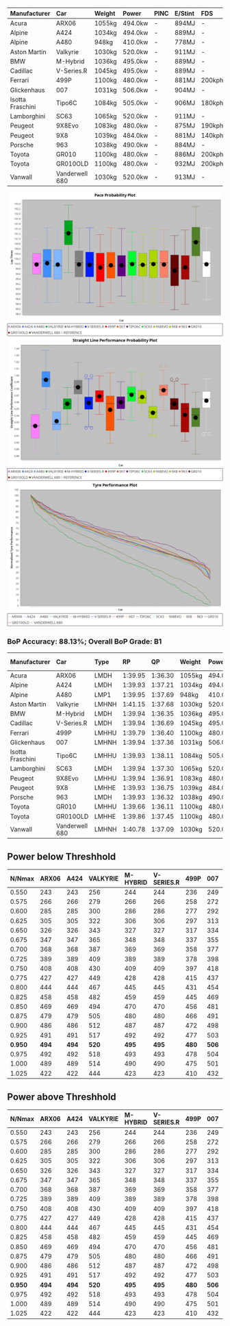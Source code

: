 | Manufacturer     | Car            | Weight | Power   | PINC    | E/Stint | FDS     |
|:-|:-|:-|:-|:-|:-|:-|
| Acura            | ARX06          | 1055kg | 494.0kw |    -    | 894MJ   |    -    |
| Alpine           | A424           | 1034kg | 494.0kw |    -    | 889MJ   |    -    |
| Alpine           | A480           | 948kg  | 410.0kw |    -    | 778MJ   |    -    |
| Aston Martin     | Valkyrie       | 1030kg | 520.0kw |    -    | 911MJ   |    -    |
| BMW              | M-Hybrid       | 1036kg | 495.0kw |    -    | 889MJ   |    -    |
| Cadillac         | V-Series.R     | 1045kg | 495.0kw |    -    | 889MJ   |    -    |
| Ferrari          | 499P           | 1100kg | 480.0kw |    -    | 881MJ   | 200kph  |
| Glickenhaus      | 007            | 1031kg | 506.0kw |    -    | 904MJ   |    -    |
| Isotta Fraschini | Tipo6C         | 1084kg | 505.0kw |    -    | 906MJ   | 180kph  |
| Lamborghini      | SC63           | 1065kg | 520.0kw |    -    | 911MJ   |    -    |
| Peugeot          | 9X8Evo         | 1083kg | 480.0kw |    -    | 875MJ   | 190kph  |
| Peugeot          | 9X8            | 1039kg | 484.0kw |    -    | 881MJ   | 140kph  |
| Porsche          | 963            | 1038kg | 490.0kw |    -    | 884MJ   |    -    |
| Toyota           | GR010          | 1100kg | 480.0kw |    -    | 886MJ   | 200kph  |
| Toyota           | GR010OLD       | 1100kg | 480.0kw |    -    | 932MJ   | 200kph  |
| Vanwall          | Vanderwell 680 | 1030kg | 520.0kw |    -    | 913MJ   |    -    |

![PACECHART](./IMG/AUTO.png)
![STRAIGHTLINEPERFORMANCECHART](./IMG/AUTO_sp.png)
![TYREPERFORMANCECHART](./IMG/AUTO_tw.png)

### BoP Accuracy: 88.13%; Overall BoP Grade: B1
| Manufacturer     | Car            | Type  | RP      | QP      | Weight | Power¹  | Threshhold | PINC    | Power²   | E/Stint | AVG Vmax  | FDS     | RDLC | L/Stint | BOP-Grade | Model Accuracy | Model Points | Match% | SimDiff |
|:-|:-|:-|:-|:-|:-|:-|:-|:-|:-|:-|:-|:-|:-|:-|:-|:-|:-|:-|:-|
| Acura            | ARX06          | LMDH  | 1:39.95 | 1:36.30 | 1055kg | 494.0kw | 0.0kph     |    -    | 494.00kw |  894MJ  | 296.47kph |    -    | 1.01 | 29      | +B2       | 100.00%        | 996          | 82.72% | #       |
| Alpine           | A424           | LMDH  | 1:39.93 | 1:37.21 | 1034kg | 494.0kw | 0.0kph     |    -    | 494.00kw |  889MJ  | 309.71kph |    -    | 1.01 | 29      | ~A1       | 99.49%         | 1360         | 97.43% | #       |
| Alpine           | A480           | LMP1  | 1:39.95 | 1:37.69 |  948kg | 410.0kw | 0.0kph     |    -    | 410.00kw |  778MJ  | 294.76kph |    -    | 0.98 | 27      | ~A1       | 97.75%         | 1567         | 98.46% | +0.16   |
| Aston Martin     | Valkyrie       | LMHNH | 1:41.15 | 1:37.68 | 1030kg | 520.0kw | 0.0kph     |    -    | 520.00kw |  911MJ  | 305.83kph |    -    | 1.04 | 29      | +E1       | 100.00%        | 312          | 57.49% | #       |
| BMW              | M-Hybrid       | LMDH  | 1:39.94 | 1:36.35 | 1036kg | 495.0kw | 0.0kph     |    -    | 495.00kw |  889MJ  | 308.42kph |    -    | 1.01 | 29      | ~A1       | 98.62%         | 2363         | 97.82% | #       |
| Cadillac         | V-Series.R     | LMDH  | 1:39.94 | 1:36.69 | 1045kg | 495.0kw | 0.0kph     |    -    | 495.00kw |  889MJ  | 302.83kph |    -    | 1.01 | 29      | ~A1       | 98.50%         | 4201         | 96.95% | #       |
| Ferrari          | 499P           | LMHHU | 1:39.79 | 1:36.40 | 1100kg | 480.0kw | 0.0kph     |    -    | 480.00kw |  881MJ  | 300.44kph | 200kph  | 0.99 | 29      | -B1       | 100.00%        | 4441         | 86.09% | #       |
| Glickenhaus      | 007            | LMHNH | 1:39.94 | 1:37.36 | 1031kg | 506.0kw | 0.0kph     |    -    | 506.00kw |  904MJ  | 302.88kph |    -    | 0.96 | 29      | ~A1       | 94.07%         | 2174         | 98.29% | +0.15   |
| Isotta Fraschini | Tipo6C         | LMHHU | 1:39.93 | 1:38.11 | 1084kg | 505.0kw | 0.0kph     |    -    | 505.00kw |  906MJ  | 301.85kph | 180kph  | 1.02 | 29      | +B2       | 98.48%         | 130          | 81.22% | #       |
| Lamborghini      | SC63           | LMDH  | 1:39.94 | 1:37.30 | 1065kg | 520.0kw | 0.0kph     |    -    | 520.00kw |  911MJ  | 306.11kph |    -    | 1.02 | 29      | -A2       | 100.00%        | 784          | 93.17% | #       |
| Peugeot          | 9X8Evo         | LMHHU | 1:39.94 | 1:36.91 | 1083kg | 480.0kw | 0.0kph     |    -    | 480.00kw |  875MJ  | 301.79kph | 190kph  | 0.97 | 29      | +B2       | 100.00%        | 808          | 84.88% | #       |
| Peugeot          | 9X8            | LMHHE | 1:39.93 | 1:36.75 | 1039kg | 484.0kw | 0.0kph     |    -    | 484.00kw |  881MJ  | 298.42kph | 140kph  | 1.02 | 29      | ~A1       | 98.79%         | 5064         | 97.47% | +0.12   |
| Porsche          | 963            | LMDH  | 1:39.93 | 1:36.32 | 1038kg | 490.0kw | 0.0kph     |    -    | 490.00kw |  884MJ  | 305.97kph |    -    | 1.01 | 29      | ~A1       | 99.87%         | 12613        | 95.41% | #       |
| Toyota           | GR010          | LMHHU | 1:39.66 | 1:36.11 | 1100kg | 480.0kw | 0.0kph     |    -    | 480.00kw |  886MJ  | 297.96kph | 200kph  | 0.99 | 29      | -B2       | 99.73%         | 2956         | 81.86% | #       |
| Toyota           | GR010OLD       | LMHHE | 1:39.86 | 1:37.45 | 1100kg | 480.0kw | 0.0kph     |    -    | 480.00kw |  932MJ  | 295.31kph | 200kph  | 1.00 | 29      | +A2       | 94.62%         | 880          | 90.20% | +1.20   |
| Vanwall          | Vanderwell 680 | LMHNH | 1:40.78 | 1:37.09 | 1030kg | 520.0kw | 0.0kph     |    -    | 520.00kw |  913MJ  | 302.50kph |    -    | 1.01 | 29      | +C2       | 99.09%         | 544          | 70.70% | +0.14   |

## Power below Threshhold
| N/Nmax    | ARX06   | A424    | VALKYRIE | M-HYBRID | V-SERIES.R | 499P    | 007     | TIPO6C  | SC63    | 9X8EVO  | 9X8     | 963     | GR010   | GR010OLD | VANDERWELL 680 | ​     | RPM      | A480    |
|:-|:-|:-|:-|:-|:-|:-|:-|:-|:-|:-|:-|:-|:-|:-|:-|:-|:-|:-|
|  0.550    |  243    |  243    |  256     |  244     |  244       |  236    |  249    |  249    |  256    |  236    |  238    |  241    |  236    |  236     |  256           |  ​    |   --     |   -     |
|  0.575    |  266    |  266    |  279     |  266     |  266       |  258    |  272    |  272    |  279    |  258    |  260    |  264    |  258    |  258     |  279           |  ​    |   --     |   -     |
|  0.600    |  285    |  285    |  300     |  286     |  286       |  277    |  292    |  292    |  300    |  277    |  279    |  283    |  277    |  277     |  300           |  ​    |   --     |   -     |
|  0.625    |  305    |  305    |  322     |  306     |  306       |  297    |  313    |  312    |  322    |  297    |  299    |  303    |  297    |  297     |  322           |  ​    |   --     |   -     |
|  0.650    |  326    |  326    |  343     |  327     |  327       |  317    |  334    |  333    |  343    |  317    |  320    |  324    |  317    |  317     |  343           |  ​    |   --     |   -     |
|  0.675    |  347    |  347    |  365     |  348     |  348       |  337    |  355    |  355    |  365    |  337    |  340    |  344    |  337    |  337     |  365           |  ​    |   --     |   -     |
|  0.700    |  368    |  368    |  387     |  369     |  369       |  358    |  377    |  376    |  387    |  358    |  361    |  365    |  358    |  358     |  387           |  ​    |   --     |   -     |
|  0.725    |  389    |  389    |  409     |  389     |  389       |  378    |  398    |  397    |  409    |  378    |  381    |  386    |  378    |  378     |  409           |  ​    |   --     |   -     |
|  0.750    |  408    |  408    |  430     |  409     |  409       |  397    |  418    |  417    |  430    |  397    |  400    |  405    |  397    |  397     |  430           |  ​    |   --     |   -     |
|  0.775    |  427    |  427    |  449     |  428     |  428       |  415    |  437    |  436    |  449    |  415    |  418    |  424    |  415    |  415     |  449           |  ​    |  5000    |  241    |
|  0.800    |  444    |  444    |  467     |  445     |  445       |  431    |  454    |  454    |  467    |  431    |  435    |  440    |  431    |  431     |  467           |  ​    |  5500    |  284    |
|  0.825    |  458    |  458    |  482     |  459     |  459       |  445    |  469    |  469    |  482    |  445    |  449    |  455    |  445    |  445     |  482           |  ​    |  6000    |  318    |
|  0.850    |  469    |  469    |  494     |  470     |  470       |  456    |  481    |  480    |  494    |  456    |  460    |  466    |  456    |  456     |  494           |  ​    |  6500    |  359    |
|  0.875    |  479    |  479    |  505     |  480     |  480       |  466    |  491    |  490    |  505    |  466    |  470    |  476    |  466    |  466     |  505           |  ​    |  7000    |  401    |
|  0.900    |  486    |  486    |  512     |  487     |  487       |  472    |  498    |  497    |  512    |  472    |  476    |  482    |  472    |  472     |  512           |  ​    |  7500    |  411    |
|  0.925    |  491    |  491    |  517     |  492     |  492       |  477    |  503    |  502    |  517    |  477    |  481    |  487    |  477    |  477     |  517           |  ​    |  8000    |  407    |
| **0.950** | **494** | **494** | **520**  | **495**  | **495**    | **480** | **506** | **505** | **520** | **480** | **484** | **490** | **480** | **480**  | **520**        | **​** | **8500** | **410** |
|  0.975    |  492    |  492    |  518     |  493     |  493       |  478    |  504    |  503    |  518    |  478    |  482    |  488    |  478    |  478     |  518           |  ​    |  9000    |  205    |
|  1.000    |  489    |  489    |  514     |  490     |  490       |  475    |  501    |  500    |  514    |  475    |  479    |  485    |  475    |  475     |  514           |  ​    |   --     |   -     |
|  1.025    |  422    |  422    |  444     |  423     |  423       |  410    |  432    |  431    |  444    |  410    |  413    |  419    |  410    |  410     |  444           |  ​    |   --     |   -     |

## Power above Threshhold
| N/Nmax    | ARX06   | A424    | VALKYRIE | M-HYBRID | V-SERIES.R | 499P    | 007     | TIPO6C  | SC63    | 9X8EVO  | 9X8     | 963     | GR010   | GR010OLD | VANDERWELL 680 | ​     | RPM      | A480    |
|:-|:-|:-|:-|:-|:-|:-|:-|:-|:-|:-|:-|:-|:-|:-|:-|:-|:-|:-|
|  0.550    |  243    |  243    |  256     |  244     |  244       |  236    |  249    |  249    |  256    |  236    |  238    |  241    |  236    |  236     |  256           |  ​    |   --     |   -     |
|  0.575    |  266    |  266    |  279     |  266     |  266       |  258    |  272    |  272    |  279    |  258    |  260    |  264    |  258    |  258     |  279           |  ​    |   --     |   -     |
|  0.600    |  285    |  285    |  300     |  286     |  286       |  277    |  292    |  292    |  300    |  277    |  279    |  283    |  277    |  277     |  300           |  ​    |   --     |   -     |
|  0.625    |  305    |  305    |  322     |  306     |  306       |  297    |  313    |  312    |  322    |  297    |  299    |  303    |  297    |  297     |  322           |  ​    |   --     |   -     |
|  0.650    |  326    |  326    |  343     |  327     |  327       |  317    |  334    |  333    |  343    |  317    |  320    |  324    |  317    |  317     |  343           |  ​    |   --     |   -     |
|  0.675    |  347    |  347    |  365     |  348     |  348       |  337    |  355    |  355    |  365    |  337    |  340    |  344    |  337    |  337     |  365           |  ​    |   --     |   -     |
|  0.700    |  368    |  368    |  387     |  369     |  369       |  358    |  377    |  376    |  387    |  358    |  361    |  365    |  358    |  358     |  387           |  ​    |   --     |   -     |
|  0.725    |  389    |  389    |  409     |  389     |  389       |  378    |  398    |  397    |  409    |  378    |  381    |  386    |  378    |  378     |  409           |  ​    |   --     |   -     |
|  0.750    |  408    |  408    |  430     |  409     |  409       |  397    |  418    |  417    |  430    |  397    |  400    |  405    |  397    |  397     |  430           |  ​    |   --     |   -     |
|  0.775    |  427    |  427    |  449     |  428     |  428       |  415    |  437    |  436    |  449    |  415    |  418    |  424    |  415    |  415     |  449           |  ​    |  5000    |  241    |
|  0.800    |  444    |  444    |  467     |  445     |  445       |  431    |  454    |  454    |  467    |  431    |  435    |  440    |  431    |  431     |  467           |  ​    |  5500    |  284    |
|  0.825    |  458    |  458    |  482     |  459     |  459       |  445    |  469    |  469    |  482    |  445    |  449    |  455    |  445    |  445     |  482           |  ​    |  6000    |  318    |
|  0.850    |  469    |  469    |  494     |  470     |  470       |  456    |  481    |  480    |  494    |  456    |  460    |  466    |  456    |  456     |  494           |  ​    |  6500    |  359    |
|  0.875    |  479    |  479    |  505     |  480     |  480       |  466    |  491    |  490    |  505    |  466    |  470    |  476    |  466    |  466     |  505           |  ​    |  7000    |  401    |
|  0.900    |  486    |  486    |  512     |  487     |  487       |  472    |  498    |  497    |  512    |  472    |  476    |  482    |  472    |  472     |  512           |  ​    |  7500    |  411    |
|  0.925    |  491    |  491    |  517     |  492     |  492       |  477    |  503    |  502    |  517    |  477    |  481    |  487    |  477    |  477     |  517           |  ​    |  8000    |  407    |
| **0.950** | **494** | **494** | **520**  | **495**  | **495**    | **480** | **506** | **505** | **520** | **480** | **484** | **490** | **480** | **480**  | **520**        | **​** | **8500** | **410** |
|  0.975    |  492    |  492    |  518     |  493     |  493       |  478    |  504    |  503    |  518    |  478    |  482    |  488    |  478    |  478     |  518           |  ​    |  9000    |  205    |
|  1.000    |  489    |  489    |  514     |  490     |  490       |  475    |  501    |  500    |  514    |  475    |  479    |  485    |  475    |  475     |  514           |  ​    |   --     |   -     |
|  1.025    |  422    |  422    |  444     |  423     |  423       |  410    |  432    |  431    |  444    |  410    |  413    |  419    |  410    |  410     |  444           |  ​    |   --     |   -     |
